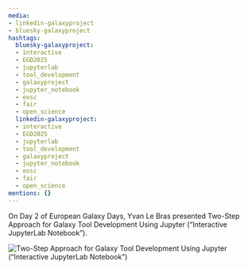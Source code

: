 ```yaml
---
media:
- linkedin-galaxyproject
- bluesky-galaxyproject
hashtags:
  bluesky-galaxyproject:
  - interactive
  - EGD2025
  - jupyterlab
  - tool_development
  - galaxyproject
  - jupyter_notebook
  - eosc
  - fair
  - open_science
  linkedin-galaxyproject:
  - interactive
  - EGD2025
  - jupyterlab
  - tool_development
  - galaxyproject
  - jupyter_notebook
  - eosc
  - fair
  - open_science
mentions: {}
---
```


On Day 2 of European Galaxy Days, Yvan Le Bras presented Two-Step Approach for Galaxy Tool Development Using Jupyter (“Interactive JupyterLab Notebook”).

![Two-Step Approach for Galaxy Tool Development Using Jupyter (“Interactive JupyterLab Notebook”)](https://github.com/user-attachments/assets/c7e53ba4-3338-4e24-9827-9aebb8a1eb7f)
